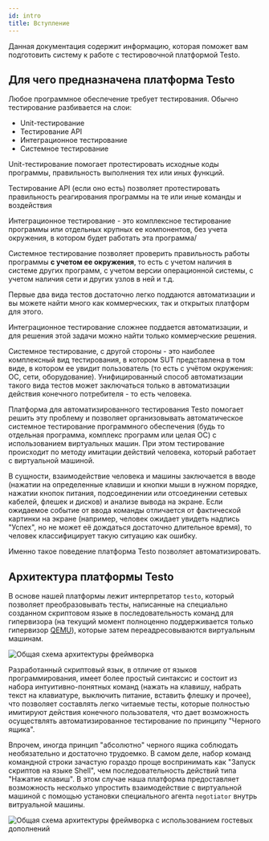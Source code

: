 ```yaml
---
id: intro
title: Вступление
---
```


Данная документация содержит информацию, которая поможет вам подготовить
систему к работе с тестировочной платформой Testo.

## Для чего предназначена платформа Testo

Любое программное обеспечение требует тестирования. Обычно тестирование
разбивается на слои:

-   Unit-тестирование
-   Тестирование API
-   Интеграционное тестирование
-   Системное тестирование

Unit-тестирование помогает протестировать исходные коды программы,
правильность выполнения тех или иных функций.

Тестирование API (если оно есть) позволяет протестировать правильность
реагирования программы на те или иные команды и воздействия

Интеграционное тестирование - это комплексное тестирование программы или
отдельных крупных ее компонентов, без учета окружения, в котором будет
работать эта программа/

Системное тестирование позволяет проверить правильность работы программы
**с учетом ее окружения**, то есть с учетом наличия в системе других
программ, с учетом версии операционной системы, с учетом наличия сети и
других узлов в ней и т.д.

Первые два вида тестов достаточно легко поддаются автоматизации и вы
можете найти много как коммерческих, так и открытых платформ для этого.

Интеграционное тестирование сложнее поддается автоматизации, и для
решения этой задачи можно найти только коммерческие решения.

Системное тестирование, с другой стороны - это наиболее комплексный вид
тестирования, в котором SUT представлена в том виде, в котором ее увидит
пользователь (то есть с учётом окружения: ОС, сети, оборудование).
Унифицированный способ автоматизации такого вида тестов может
заключаться только в автоматизации действия конечного потребителя - то
есть человека.

Платформа для автоматизированного тестирования Testo помогает решить эту
проблему и позволяет организовывать автоматическое системное
тестирование программного обеспечения (будь то отдельная программа,
комплекс программ или целая ОС) с использованием виртуальных машин. При
этом тестирование происходит по методу имитации действий человека,
который работает с виртуальной машиной.

В сущности, взаимодействие человека и машины заключается в вводе
(нажатии на определенные клавиши и кнопки мыши в нужном порядке, нажатии
кнопок питания, подсоединении или отсоединении сетевых кабелей, флешек и
дисков) и анализе вывода на экране. Если ожидаемое событие от ввода
команды отличается от фактической картинки на экране (например, человек
ожидает увидеть надпись "Успех", но не может её дождаться достаточно
длительное время), то человек классифицирует такую ситуацию как ошибку.

Именно такое поведение платформа Testo позволяет автоматизировать.

## Архитектура платформы Testo

В основе нашей платформы лежит интерпретатор `testo`, который позволяет
преобразовывать тесты, написанные на специально созданном скриптовом
языке в последовательность команд для гипервизора (на текущий момент
полноценно поддерживается только гипервизор
[QEMU](https://www.qemu.org/)), которые затем переадресовываются
виртуальным машинам.

![Общая схема архитектуры фреймворка](assets/general.png)

Разработанный скриптовый язык, в отличие от языков программирования,
имеет более простый синтаксис и состоит из набора интуитивно-понятных
команд (нажать на клавишу, набрать текст на клавиатуре, выключить
питание, вставить флешку и прочее), что позволяет составлять легко
читаемые тесты, которые полностью имитируют действия конечного
пользователя, что дает возможность осуществлять автоматизированное
тестирование по принципу "Черного ящика".

Впрочем, иногда принцип "абсолютно" черного ящика соблюдать
необязательно и достаточно трудоемко. В самом деле, набор команд
командной строки зачастую гораздо проще воспринимать как "Запуск
скриптов на языке Shell", чем последовательность действий типа
"Нажатие клавиш". В этом случае наша платформа предоставляет
возможность несколько упростить взаимодействие с виртуальной машиной с
помощью установки специального агента `negotiator` внутрь витруальной
машины.

![Общая схема архитектуры фреймворка с использованием гостевых
дополнений](assets/general-negotiator.png)
